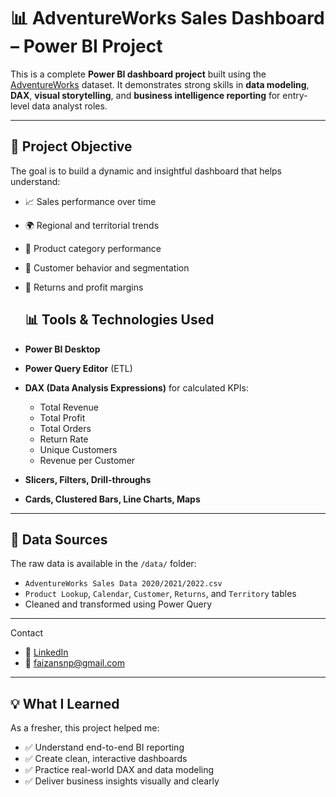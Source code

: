 # 📊 AdventureWorks Sales Dashboard – Power BI Project

This is a complete **Power BI dashboard project** built using the [AdventureWorks](https://learn.microsoft.com/en-us/sql/samples/adventureworks-install-configure) dataset. It demonstrates strong skills in **data modeling**, **DAX**, **visual storytelling**, and **business intelligence reporting** for entry-level data analyst roles.

---

## 📌 Project Objective

The goal is to build a dynamic and insightful dashboard that helps understand:
- 📈 Sales performance over time
- 🌍 Regional and territorial trends
- 🎯 Product category performance
- 👤 Customer behavior and segmentation
- 🔁 Returns and profit margins


  ## 📊 Tools & Technologies Used

- **Power BI Desktop**
- **Power Query Editor** (ETL)
- **DAX (Data Analysis Expressions)** for calculated KPIs:
    - Total Revenue 
    - Total Profit  
    - Total Orders  
    - Return Rate  
    - Unique Customers  
    - Revenue per Customer
- **Slicers, Filters, Drill-throughs**
- **Cards, Clustered Bars, Line Charts, Maps**

---

## 📁 Data Sources

The raw data is available in the `/data/` folder:
- `AdventureWorks Sales Data 2020/2021/2022.csv`
- `Product Lookup`, `Calendar`, `Customer`, `Returns`, and `Territory` tables
- Cleaned and transformed using Power Query

---

Contact

- 💼 [LinkedIn](https://www.linkedin.com/in/mohammedfaizan20/)  
- 📧 faizansnp@gmail.com

---

## 💡 What I Learned

As a fresher, this project helped me:
- ✅ Understand end-to-end BI reporting
- ✅ Create clean, interactive dashboards
- ✅ Practice real-world DAX and data modeling
- ✅ Deliver business insights visually and clearly
